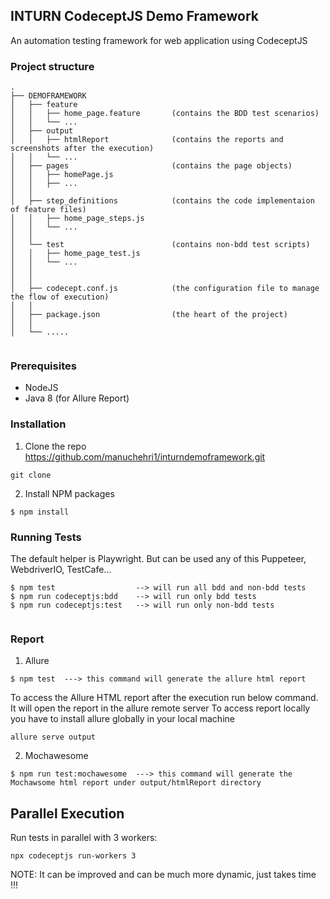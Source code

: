 ## INTURN CodeceptJS Demo Framework
An automation testing framework for web application using CodeceptJS


### Project structure
```
.
├── DEMOFRAMEWORK
│   ├── feature
│   │   ├── home_page.feature       (contains the BDD test scenarios)
│   │   └── ...
│   ├── output
│   │   ├── htmlReport              (contains the reports and screenshots after the execution)
│   │   └── ...
│   ├── pages                       (contains the page objects)
│   │   ├── homePage.js
│   │   ├── ...
│   │   
│   ├── step_definitions            (contains the code implementaion of feature files)
│   │   ├── home_page_steps.js
│   │   └── ...
│   │
│   └── test                        (contains non-bdd test scripts)
│   │   ├── home_page_test.js
│   │   └── ...
│   │
│   │
│   ├── codecept.conf.js            (the configuration file to manage the flow of execution)
│   │   
│   ├── package.json                (the heart of the project)
│   │   
│   └── .....


```

### Prerequisites
- NodeJS
- Java 8 (for Allure Report)

### Installation
1. Clone the repo https://github.com/manuchehri1/inturndemoframework.git
```
git clone 
```
2. Install NPM packages
```
$ npm install
```
### Running Tests
The default helper is Playwright.
But can be used  any of this Puppeteer, WebdriverIO, TestCafe...

```
$ npm test                  --> will run all bdd and non-bdd tests
$ npm run codeceptjs:bdd    --> will run only bdd tests
$ npm run codeceptjs:test   --> will run only non-bdd tests
 
```
### Report

1. Allure 
```
$ npm test  ---> this command will generate the allure html report

```
To access the Allure HTML report after the execution run below command.
It will open the report in the allure remote server 
To access report locally you have to install allure globally in your local machine
```
allure serve output

```

2. Mochawesome
```
$ npm run test:mochawesome  ---> this command will generate the Mochawsome html report under output/htmlReport directory

```

## Parallel Execution

Run tests in parallel with 3 workers:

```
npx codeceptjs run-workers 3
```


NOTE: It can be improved and can be much more dynamic, just takes time !!!